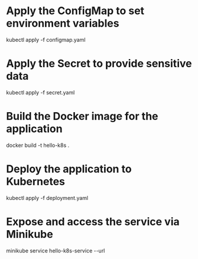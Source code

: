 # Apply the ConfigMap to set environment variables
kubectl apply -f configmap.yaml

# Apply the Secret to provide sensitive data
kubectl apply -f secret.yaml

# Build the Docker image for the application
docker build -t hello-k8s .

# Deploy the application to Kubernetes
kubectl apply -f deployment.yaml

# Expose and access the service via Minikube
minikube service hello-k8s-service --url